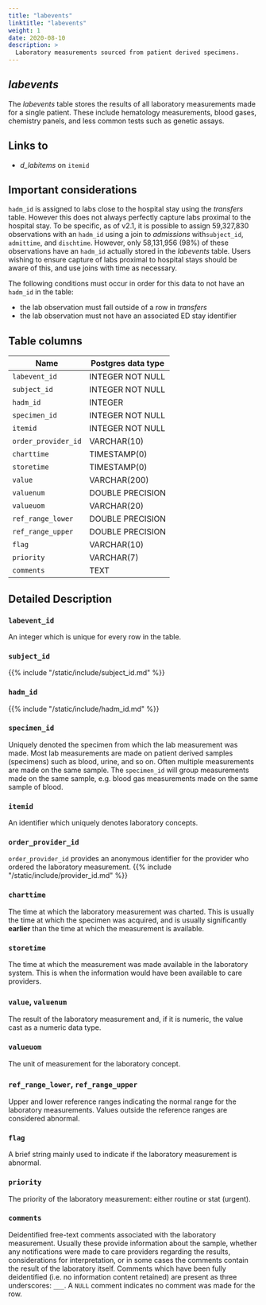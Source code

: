 ```yaml
---
title: "labevents"
linktitle: "labevents"
weight: 1
date: 2020-08-10
description: >
  Laboratory measurements sourced from patient derived specimens.
---
```


## *labevents*

The *labevents* table stores the results of all laboratory measurements made for a single patient.
These include hematology measurements, blood gases, chemistry panels, and less common tests such as genetic assays.

## Links to

* *d_labitems* on `itemid`

## Important considerations

`hadm_id` is assigned to labs close to the hospital stay using the *transfers* table. However this does not always perfectly capture labs proximal to the hospital stay.
To be specific, as of v2.1, it is possible to assign 59,327,830 observations with an `hadm_id` using a join to *admissions* with`subject_id`,  `admittime`, and `dischtime`. However, only 58,131,956 (98%) of these observations have an `hadm_id` actually stored in the *labevents* table. Users wishing to ensure capture of labs proximal to hospital stays should be aware of this, and use joins with time as necessary.

The following conditions must occur in order for this data to not have an `hadm_id` in the table:

* the lab observation must fall outside of a row in *transfers*
* the lab observation must not have an associated ED stay identifier

<!-- 
SQL query for the above.

select 
  count(adm.hadm_id) as num_obs_in_hosp
  , count(le.subject_id) as num_obs_with_subject_id
  , count(le.hadm_id) as num_obs_with_hadm_id
  , count(le.hadm_id)*100.0/count(le.subject_id) as percent_obs_assigned_hadm_id
from hosp.admissions adm
left join hosp.labevents le
on adm.subject_id = le.subject_id
and le.charttime between adm.admittime and adm.dischtime;
-->

## Table columns

Name | Postgres data type
---- | ----
`labevent_id` | INTEGER NOT NULL
`subject_id` | INTEGER NOT NULL
`hadm_id` | INTEGER
`specimen_id` | INTEGER NOT NULL
`itemid` | INTEGER NOT NULL
`order_provider_id` | VARCHAR(10)
`charttime` | TIMESTAMP(0)
`storetime` | TIMESTAMP(0)
`value` | VARCHAR(200)
`valuenum` | DOUBLE PRECISION
`valueuom` | VARCHAR(20)
`ref_range_lower` | DOUBLE PRECISION
`ref_range_upper` | DOUBLE PRECISION
`flag` | VARCHAR(10)
`priority` | VARCHAR(7)
`comments` | TEXT

## Detailed Description

### `labevent_id`

An integer which is unique for every row in the table.

### `subject_id`

{{% include "/static/include/subject_id.md" %}}

### `hadm_id`

{{% include "/static/include/hadm_id.md" %}}

### `specimen_id`

Uniquely denoted the specimen from which the lab measurement was made. Most lab measurements are made on patient derived samples (specimens) such as blood, urine, and so on.
Often multiple measurements are made on the same sample. The `specimen_id` will group measurements made on the same sample, e.g. blood gas measurements made on the same sample of blood.

### `itemid`

An identifier which uniquely denotes laboratory concepts.

### `order_provider_id`

`order_provider_id` provides an anonymous identifier for the provider who ordered the laboratory measurement.
{{% include "/static/include/provider_id.md" %}}

### `charttime`

The time at which the laboratory measurement was charted. This is usually the time at which the specimen was acquired, and is usually significantly **earlier** than the time at which the measurement is available.

### `storetime`

The time at which the measurement was made available in the laboratory system. This is when the information would have been available to care providers.

### `value`, `valuenum`

The result of the laboratory measurement and, if it is numeric, the value cast as a numeric data type.

### `valueuom`

The unit of measurement for the laboratory concept.

### `ref_range_lower`, `ref_range_upper`

Upper and lower reference ranges indicating the normal range for the laboratory measurements. Values outside the reference ranges are considered abnormal.

### `flag`

A brief string mainly used to indicate if the laboratory measurement is abnormal.

### `priority`

The priority of the laboratory measurement: either routine or stat (urgent).

### `comments`

Deidentified free-text comments associated with the laboratory measurement. Usually these provide information about the sample, whether any notifications were made to care providers regarding the results, considerations for interpretation, or in some cases the comments contain the result of the laboratory itself. Comments which have been fully deidentified (i.e. no information content retained) are present as three underscores: `___`. A `NULL` comment indicates no comment was made for the row.
